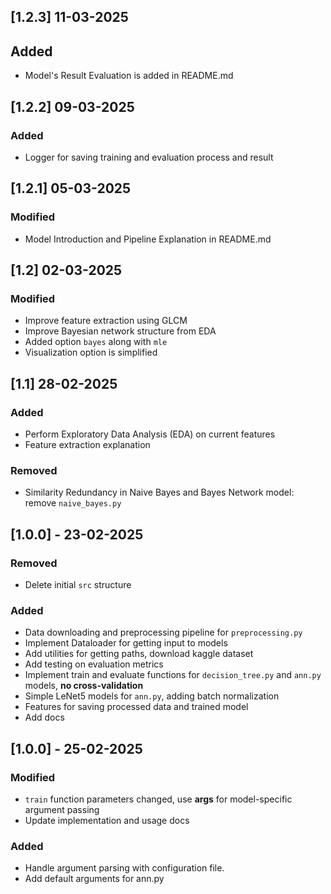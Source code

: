 ## [1.2.3] 11-03-2025
## Added
- Model's Result Evaluation is added in README.md

## [1.2.2] 09-03-2025
### Added
- Logger for saving training and evaluation process and result

## [1.2.1] 05-03-2025
### Modified
- Model Introduction and Pipeline Explanation in README.md

## [1.2] 02-03-2025
### Modified
- Improve feature extraction using GLCM
- Improve Bayesian network structure from EDA
- Added option `bayes` along with `mle`
- Visualization option is simplified

## [1.1] 28-02-2025
### Added
- Perform Exploratory Data Analysis (EDA) on current features
- Feature extraction explanation

### Removed
- Similarity Redundancy in Naive Bayes and Bayes Network model: remove `naive_bayes.py`

## [1.0.0] - 23-02-2025
### Removed
- Delete initial `src` structure

### Added
- Data downloading and preprocessing pipeline for `preprocessing.py`
- Implement Dataloader for getting input to models
- Add utilities for getting paths, download kaggle dataset
- Add testing on evaluation metrics
- Implement train and evaluate functions for `decision_tree.py` and `ann.py` models, **no cross-validation**
- Simple LeNet5 models for `ann.py`, adding batch normalization 
- Features for saving processed data and trained model
- Add docs

## [1.0.0] - 25-02-2025
### Modified
- `train` function parameters changed, use **args** for model-specific argument passing
- Update implementation and usage docs

### Added
- Handle argument parsing with configuration file.
- Add default arguments for ann.py
